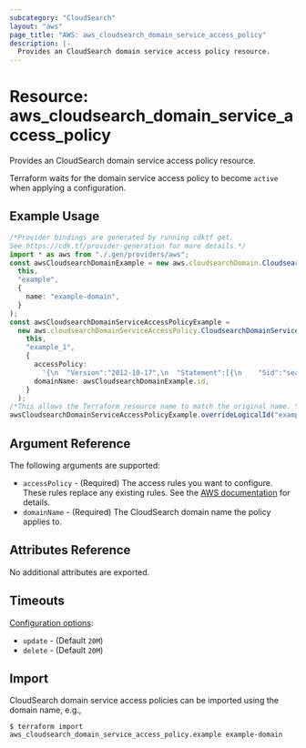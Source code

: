 ```yaml
---
subcategory: "CloudSearch"
layout: "aws"
page_title: "AWS: aws_cloudsearch_domain_service_access_policy"
description: |-
  Provides an CloudSearch domain service access policy resource. 
---
```


# Resource: aws\_cloudsearch\_domain\_service\_access\_policy

Provides an CloudSearch domain service access policy resource.

Terraform waits for the domain service access policy to become `active` when applying a configuration.

## Example Usage

```typescript
/*Provider bindings are generated by running cdktf get.
See https://cdk.tf/provider-generation for more details.*/
import * as aws from "./.gen/providers/aws";
const awsCloudsearchDomainExample = new aws.cloudsearchDomain.CloudsearchDomain(
  this,
  "example",
  {
    name: "example-domain",
  }
);
const awsCloudsearchDomainServiceAccessPolicyExample =
  new aws.cloudsearchDomainServiceAccessPolicy.CloudsearchDomainServiceAccessPolicy(
    this,
    "example_1",
    {
      accessPolicy:
        '{\n  "Version":"2012-10-17",\n  "Statement":[{\n    "Sid":"search_only",\n    "Effect":"Allow",\n    "Principal":"*",\n    "Action":[\n      "cloudsearch:search",\n      "cloudsearch:document"\n    ],\n    "Condition":{"IpAddress":{"aws:SourceIp":"192.0.2.0/32"}}\n  }]\n}\n',
      domainName: awsCloudsearchDomainExample.id,
    }
  );
/*This allows the Terraform resource name to match the original name. You can remove the call if you don't need them to match.*/
awsCloudsearchDomainServiceAccessPolicyExample.overrideLogicalId("example");

```

## Argument Reference

The following arguments are supported:

* `accessPolicy` - (Required) The access rules you want to configure. These rules replace any existing rules. See the [AWS documentation](https://docs.aws.amazon.com/cloudsearch/latest/developerguide/configuring-access.html) for details.
* `domainName` - (Required) The CloudSearch domain name the policy applies to.

## Attributes Reference

No additional attributes are exported.

## Timeouts

[Configuration options](https://developer.hashicorp.com/terraform/language/resources/syntax#operation-timeouts):

* `update` - (Default `20M`)
* `delete` - (Default `20M`)

## Import

CloudSearch domain service access policies can be imported using the domain name, e.g.,

```console
$ terraform import aws_cloudsearch_domain_service_access_policy.example example-domain
```
